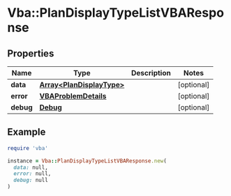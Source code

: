 # Vba::PlanDisplayTypeListVBAResponse

## Properties

| Name | Type | Description | Notes |
| ---- | ---- | ----------- | ----- |
| **data** | [**Array&lt;PlanDisplayType&gt;**](PlanDisplayType.md) |  | [optional] |
| **error** | [**VBAProblemDetails**](VBAProblemDetails.md) |  | [optional] |
| **debug** | [**Debug**](Debug.md) |  | [optional] |

## Example

```ruby
require 'vba'

instance = Vba::PlanDisplayTypeListVBAResponse.new(
  data: null,
  error: null,
  debug: null
)
```

